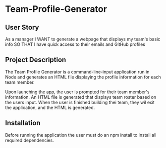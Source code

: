 # Team-Profile-Generator


## User Story
As a manager
I WANT to generate a webpage that displays my team's basic info
SO THAT I have quick access to their emails and GitHub profiles

## Project Description
The Team Profile Generator is a command-line-input application run in Node and generates an HTML file displaying the profile information for each team member. 

Upon launching the app, the user is prompted for their team member's information.
An HTML file is generated that displays team roster based on the users input.
When the user is finished building thei team, they wil exit the application, and the HTML is generated.


## Installation
Before running the application the user must do an npm install to install all required dependencies.



